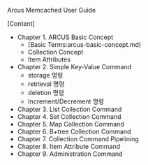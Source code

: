 Arcus Memcached User Guide

[Content]

- Chapter 1. ARCUS Basic Concept
  - [Basic Terms:arcus-basic-concept.md)
  - Collection Concept
  - Item Attributes
- Chapter 2. Simple Key-Value Command
  - storage 명령
  - retrieval 명령
  - deletion 명령
  - Increment/Decrement 명령
- Chapter 3. List Collection Command
- Chapter 4. Set Collection Command
- Chapter 5. Map Collection Command
- Chapter 6. B+tree Collection Command
- Chapter 7. Collection Command Pipelining
- Chapter 8. Item Attribute Command
- Chapter 9. Administration Command

